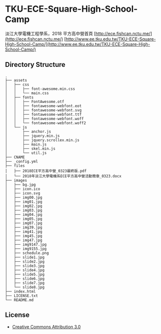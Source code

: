 # TKU-ECE-Square-High-School-Camp
淡江大學電機工程學系，2018 平方高中營首頁
[http://ece.fishcan.nctu.me/](http://ece.fishcan.nctu.me/)
[http://www.ee.tku.edu.tw/TKU-ECE-Square-High-School-Camp/](http://www.ee.tku.edu.tw/TKU-ECE-Square-High-School-Camp/)

## Directory Structure
```
.
├── assets
│   ├── css
│   │   ├── font-awesome.min.css
│   │   └── main.css
│   ├── fonts
│   │   ├── FontAwesome.otf
│   │   ├── fontawesome-webfont.eot
│   │   ├── fontawesome-webfont.svg
│   │   ├── fontawesome-webfont.ttf
│   │   ├── fontawesome-webfont.woff
│   │   └── fontawesome-webfont.woff2
│   └── js
│       ├── anchor.js
│       ├── jquery.min.js
│       ├── jquery.scrollex.min.js
│       ├── main.js
│       ├── skel.min.js
│       └── util.js
├── CNAME
├── _config.yml
├── files
│   ├── 2018ECE平方高中營_0323最終版.pdf
│   └── 2018年淡江大學電機系ECE平方高中營活動簡章_0323.docx
├── images
│   ├── bg.jpg
│   ├── icon.ico
│   ├── icon.svg
│   ├── img00.jpg
│   ├── img01.jpg
│   ├── img02.jpg
│   ├── img03.jpg
│   ├── img04.jpg
│   ├── img05.jpg
│   ├── img07.jpg
│   ├── img39.jpg
│   ├── img41.jpg
│   ├── img45.jpg
│   ├── img47.jpg
│   ├── img9147.jpg
│   ├── img9155.jpg
│   ├── schedule.png
│   ├── slide1.jpg
│   ├── slide2.jpg
│   ├── slide3.jpg
│   ├── slide4.jpg
│   ├── slide5.jpg
│   ├── slide6.jpg
│   ├── slide7.jpg
│   └── slide8.jpg
├── index.html
├── LICENSE.txt
└── README.md
```

 ## License
- [Creative Commons Attribution 3.0](http://creativecommons.org/licenses/by/3.0)
